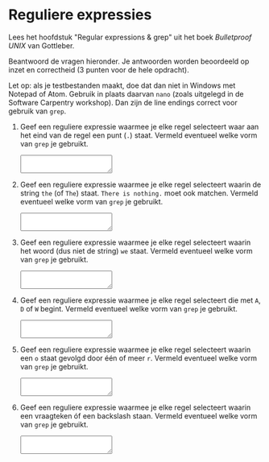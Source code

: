 # Reguliere expressies

Lees het hoofdstuk "Regular expressions & grep" uit het boek _Bulletproof UNIX_ van Gottleber.

Beantwoord de vragen hieronder. Je antwoorden worden beoordeeld op inzet en correctheid (3 punten voor de hele opdracht).

Let op: als je testbestanden maakt, doe dat dan niet in Windows met Notepad of Atom. Gebruik in plaats daarvan `nano` (zoals uitgelegd in de Software Carpentry workshop). Dan zijn de line endings correct voor gebruik van `grep`.

1.  Geef een reguliere expressie waarmee je elke regel selecteert waar aan het eind van de regel een punt (`.`) staat. Vermeld eventueel welke vorm van `grep` je gebruikt.

    <textarea name="form[q1]" rows="2" required></textarea>

2.  Geef een reguliere expressie waarmee je elke regel selecteert waarin de string `the` (of `The`) staat. `There is nothing.` moet ook matchen. Vermeld eventueel welke vorm van `grep` je gebruikt.

    <textarea name="form[q2]" rows="2" required></textarea>

3.  Geef een reguliere expressie waarmee je elke regel selecteert waarin het woord (dus niet de string) `we` staat. Vermeld eventueel welke vorm van `grep` je gebruikt.

    <textarea name="form[q3]" rows="2" required></textarea>

4.  Geef een reguliere expressie waarmee je elke regel selecteert die met `A`, `D` of `W` begint. Vermeld eventueel welke vorm van `grep` je gebruikt.

    <textarea name="form[q4]" rows="2" required></textarea>

5.  Geef een reguliere expressie waarmee je elke regel selecteert waarin een `o` staat gevolgd door één of meer `r`. Vermeld eventueel welke vorm van `grep` je gebruikt.

    <textarea name="form[q5]" rows="2" required></textarea>

6.  Geef een reguliere expressie waarmee je elke regel selecteert waarin een vraagteken óf een backslash staan. Vermeld eventueel welke vorm van `grep` je gebruikt.

    <textarea name="form[q6]" rows="2" required></textarea>

<!--
- https://leanpub.com/bastards-regexes
- https://algs4.cs.princeton.edu/54regexp/
- https://v4.software-carpentry.org/regexp/index.html
-->
